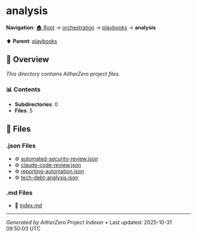 # analysis

**Navigation**: [🏠 Root](../../../index.md) → [orchestration](../../index.md) → [playbooks](../index.md) → **analysis**

⬆️ **Parent**: [playbooks](../index.md)

## 📖 Overview

*This directory contains AitherZero project files.*

### 📊 Contents

- **Subdirectories**: 0
- **Files**: 5

## 📄 Files

### .json Files

- ⚙️ [automated-security-review.json](./automated-security-review.json)
- ⚙️ [claude-code-review.json](./claude-code-review.json)
- ⚙️ [reporting-automation.json](./reporting-automation.json)
- ⚙️ [tech-debt-analysis.json](./tech-debt-analysis.json)

### .md Files

- 📝 [index.md](./index.md)

---

*Generated by AitherZero Project Indexer* • Last updated: 2025-10-31 09:50:03 UTC


